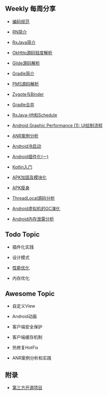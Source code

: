 ## Weekly 每周分享
- [编码规范](./topic/code)

- [RN简介](./topic/react-native)

- [RxJava简介](./topic/rxjava)

- [OkHttp源码轻度解析](https://www.evernote.com/shard/s29/sh/b4ed6da2-cb1e-417a-b809-58b75c8365ec/522324965b9811da)

- [Glide源码解析](./topic/glide)

- [Gradle简介](https://www.evernote.com/shard/s331/sh/80dcb985-503f-4fc3-be85-449c096d6b8e/e545a61f1b1536ae)

- [PMS源码解析](https://www.evernote.com/shard/s331/sh/b90188ac-ccdd-4af4-a744-5315f00a3d80/0e2d8383bbf682c6)

- [Zygote与Binder](https://www.evernote.com/shard/s29/sh/e905b325-820f-4edb-ac68-dcbdfc642f89/e9793a805af3016f)

- [Gradle合并](https://www.evernote.com/shard/s331/sh/4a40d5ae-43fd-4837-862c-11811052e5f6/e2ff8c4f9f814f45)

- [RxJava-lift和Schedule](https://www.evernote.com/shard/s555/sh/02e5d4a6-3dd7-42e0-adc2-dc2cb667e52a/49a5d4489c1986cdde1e7bb15fe9876e)

- [Android Graphic Performance (1): UI绘制流程](https://www.evernote.com/shard/s29/sh/b3d700b2-0efc-4380-9ca3-5638f823353b/4afbf1d56d23838a)

- [ANR案例分析](https://www.evernote.com/shard/s29/sh/b193c55b-6a97-4571-b694-5781108cd85c/6e5774418f6d3dc5)

- [Android冷启动](./topic/launch)

- [Android插件化(一)](https://www.evernote.com/shard/s331/sh/6db20b46-e21c-4fda-bdbd-cd0f30343208/01e418f73e836120)

- [Kotlin入门](https://www.evernote.com/shard/s29/sh/1dbc4ad9-2ffa-4cd0-bea1-84a856eeac2d/3bd5edd6510c5f17)

- [APK加固及模块化](https://github.com/WangPeiXXX/SomeNotes/blob/master/apk%E5%8A%A0%E5%9B%BA%E5%8F%8A%E6%A8%A1%E5%9D%97%E5%8C%96/%E5%8A%A0%E5%9B%BA%E5%8F%8A%E6%A8%A1%E5%9D%97%E5%8C%96%E5%88%86%E5%B1%82%E8%AE%BE%E8%AE%A1.md)

- [APK瘦身](./topic/apk)

- [ThreadLocal源码分析](https://www.evernote.com/shard/s331/sh/d6430154-f2cf-4b66-8d05-fdfa660a8895/1d8b2038f6bbd0a6)

- [Android虚拟机的GC演化](https://www.evernote.com/shard/s29/sh/cd577529-d6ec-42fd-bbfd-b51b38746172/f652bfc94b00a7e7)

- [Android内存泄露分析](./topic/leak)

## Todo Topic
- 插件化实践

- 设计模式

- [性能优化](./topic/performance)

- 内存优化

## Awesome Topic
- 自定义View

- Android动画

- 客户端安全保护

- 客户端缓存机制

- 热修复HotFix

- ANR案例分析和实践

## 附录
- [第三方开源项目](http://a.codekk.com/)
